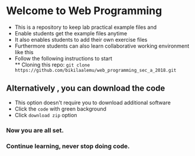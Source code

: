 # Welcome to Web Programming
* This is a repository to keep lab practical example files and
* Enable students get the example files anytime
* It also enables students to add their own exercise files 
* Furthermore students can also learn collaborative working environment like this
* Follow the following instructions to start\
** Cloning this repo: `git clone https://github.com/bikilaalemu/web_programming_sec_a_2018.git` 
## Alternatively , you can download the code
* This option doesn't require you to download additional software
* Click the `code` with green background
* Click `download zip` option
### Now you are all set. 
### Continue learning, never stop doing code. 